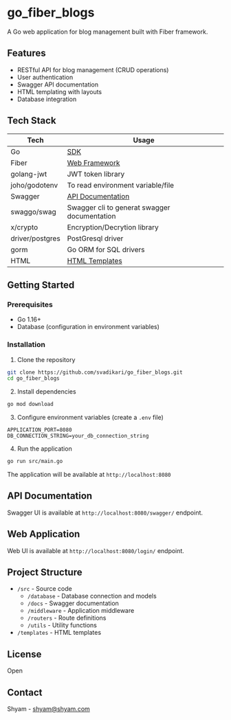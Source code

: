 # go_fiber_blogs

A Go web application for blog management built with Fiber framework.

## Features

- RESTful API for blog management (CRUD operations)
- User authentication
- Swagger API documentation
- HTML templating with layouts
- Database integration


## Tech Stack

| Tech            | Usage                                                     |
|-----------------|-----------------------------------------------------------|
| Go              | [SDK](https://golang.org/)                                |
| Fiber           | [Web Framework](https://docs.gofiber.io/)                 |
| golang-jwt      | JWT token library                                         |
| joho/godotenv   | To read environment variable/file                         |
| Swagger         | [API Documentation](https://github.com/gofiber/swagger)   |
| swaggo/swag     | Swagger cli to generat swagger documentation              |
| x/crypto        | Encryption/Decrytion library                              |
| driver/postgres | PostGresql driver                                         |
| gorm            | Go ORM for SQL drivers                                    |
| HTML            | [HTML Templates](https://docs.gofiber.io/guide/templates) |

## Getting Started

### Prerequisites

- Go 1.16+
- Database (configuration in environment variables)

### Installation

1. Clone the repository
  ```bash
  git clone https://github.com/svadikari/go_fiber_blogs.git
  cd go_fiber_blogs
  ```
2. Install dependencies
```bash
go mod download
```

3. Configure environment variables (create a `.env` file)
```
APPLICATION_PORT=8080
DB_CONNECTION_STRING=your_db_connection_string
```

4. Run the application
```bash
go run src/main.go
```


The application will be available at `http://localhost:8080`

## API Documentation

Swagger UI is available at `http://localhost:8080/swagger/` endpoint.


## Web Application

Web UI is available at `http://localhost:8080/login/` endpoint.

## Project Structure

- `/src` - Source code
    - `/database` - Database connection and models
    - `/docs` - Swagger documentation
    - `/middleware` - Application middleware
    - `/routers` - Route definitions
    - `/utils` - Utility functions
- `/templates` - HTML templates

## License

Open

## Contact

Shyam - shyam@shyam.com